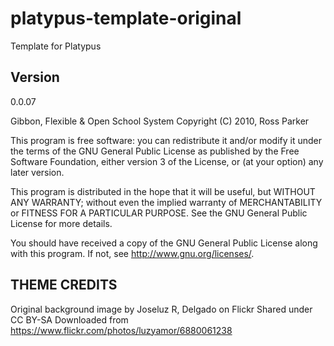 # platypus-template-original
Template for Platypus


Version
-------
0.0.07

Gibbon, Flexible & Open School System
Copyright (C) 2010, Ross Parker

This program is free software: you can redistribute it and/or modify
it under the terms of the GNU General Public License as published by
the Free Software Foundation, either version 3 of the License, or
(at your option) any later version.

This program is distributed in the hope that it will be useful,
but WITHOUT ANY WARRANTY; without even the implied warranty of
MERCHANTABILITY or FITNESS FOR A PARTICULAR PURPOSE.  See the
GNU General Public License for more details.

You should have received a copy of the GNU General Public License
along with this program.  If not, see <http://www.gnu.org/licenses/>.


THEME CREDITS
-------------
Original background image by Joseluz R, Delgado on Flickr
	Shared under CC BY-SA
	Downloaded from https://www.flickr.com/photos/luzyamor/6880061238